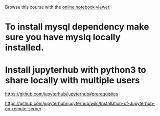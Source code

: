 Browse this course with the [online notebook viewer!](http://nbviewer.jupyter.org/github/ealogar/curso-python/tree/master/)

# To install mysql dependency make sure you have myslq locally installed.

# Install jupyterhub with python3 to share locally with multiple users
https://github.com/jupyterhub/jupyterhub#prerequisites

https://github.com/jupyterhub/jupyterhub/wiki/Installation-of-Jupyterhub-on-remote-server

